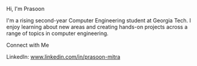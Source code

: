 Hi, I'm Prasoon

I'm a rising second-year Computer Engineering student at Georgia Tech. I enjoy learning about new areas and creating hands-on projects across a range of topics in computer engineering.

Connect with Me

LinkedIn: www.linkedin.com/in/prasoon-mitra


